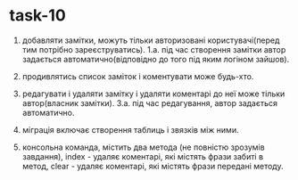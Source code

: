 task-10
=======
1. добавляти замітки, можуть тільки авторизовані користувачі(перед тим потрібно зареєструватись).
	1.а. під час створення замітки автор задається автоматично(відповідно до того під яким логіном зайшов).

2. продивлятись список заміток і коментувати може будь-хто.

3. редагувати і удаляти замітку і удаляти коментарі до неї може тільки автор(власник замітки).
	3.а. під час редагування, автор задається автоматично.

4. міграція включає створення таблиць і звязків між ними.

5. консольна команда, містить два метода (не повністю зрозумів завдання), index - удаляє коментарі, які містять фрази забиті в метод, clear - удаляє коментарі, які містять фрази передані методу.
